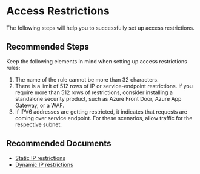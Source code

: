 <properties
  pagetitle="Access Restrictions         &#xD;"
  service="microsoft.web"
  resource="sites"
  ms.author="shrahman"
  selfhelptype="Generic"
  supporttopicids="32784812"
  resourcetags=""
  productpesids="14748"
  cloudenvironments="public,fairfax,mooncake,blackforest,ussec,usnat"
  disableclouds=""
  articleid="23154ccc-9975-4186-b6a0-bd492065d865"
  ownershipid="Compute_AppService" />
# Access Restrictions         

The following steps will help you to successfully set up access restrictions.

## **Recommended Steps**

Keep the following elements in mind when setting up access restrictions rules:
1. The name of the rule cannot be more than 32 characters.
2. There is a limit of 512 rows of IP or service-endpoint restrictions. If you require more than 512 rows of restrictions, consider installing a standalone security product, such as Azure Front Door, Azure App Gateway, or a WAF.
3. If IPV6 addresses are getting restricted, it indicates that requests are coming over service endpoint. For these scenarios, allow traffic for the respective subnet.

## **Recommended Documents**

* [Static IP restrictions](https://docs.microsoft.com/azure/app-service/app-service-ip-restrictions)
* [Dynamic IP restrictions](https://techcommunity.microsoft.com/t5/apps-on-azure/dynamic-ip-restriction-for-app-services/ba-p/1150049)
